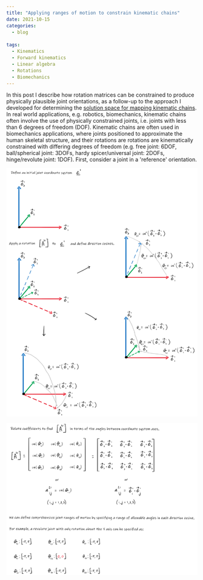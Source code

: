 ```yaml
---
title: "Applying ranges of motion to constrain kinematic chains"
date: 2021-10-15
categories:
  - blog

tags:
  - Kinematics
  - Forward kinematics
  - Linear algebra
  - Rotations
  - Biomechanics
---
```


In this post I describe how rotation matrices can be constrained to produce physically plausible joint orientations, as a follow-up to the approach I developed for determining the <a href="https://kevgildea.github.io/blog/Kinematic-Chain-Mapping/" target="_blank">solution space for mapping kinematic chains</a>. In real world applications, e.g. robotics, biomechanics, kinematic chains often involve the use of physically constrained joints, i.e. joints with less than 6 degrees of freedom (DOF). Kinematic chains are often used in biomechanics applications, where joints positioned to approximate the human skeletal structure, and their rotations are rotations are kinematically constrained with differing degrees of freedom (e.g. free joint: 6DOF, ball/spherical joint: 3DOFs, hardy spicer/universal joint: 2DOFs, hinge/revolute joint: 1DOF). First, consider a joint in a 'reference' orientation.

<p align="center">
  <img src="/assets/images/ROM-forward-kinematics/fig1.png" width="1200">
</p>

<p align="center">
  <img src="/assets/images/ROM-forward-kinematics/fig2.png" width="1200">
</p>

